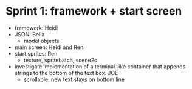 # Sprint 1: framework + start screen

* framework: Heidi
* JSON: Bella
  * model objects
* main screen: Heidi and Ren
* start sprites: Ren
  * texture, spritebatch, scene2d
* investigate implementation of a terminal-like container that appends strings to the bottom of the text box. JOE
  * scrollable, new text stays on bottom line